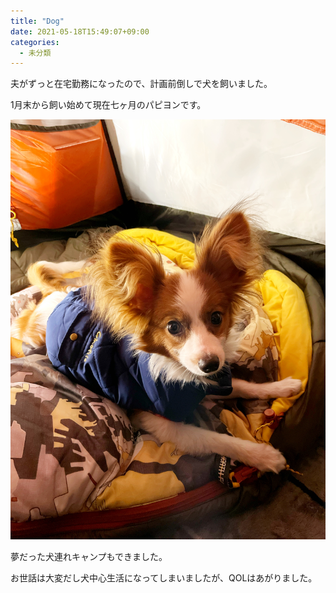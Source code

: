 ```yaml
---
title: "Dog"
date: 2021-05-18T15:49:07+09:00
categories:
  - 未分類
---
```

夫がずっと在宅勤務になったので、計画前倒しで犬を飼いました。

1月末から飼い始めて現在七ヶ月のパピヨンです。

![note](./2021-04-03-21-26-43.jpg)

夢だった犬連れキャンプもできました。

お世話は大変だし犬中心生活になってしまいましたが、QOLはあがりました。



